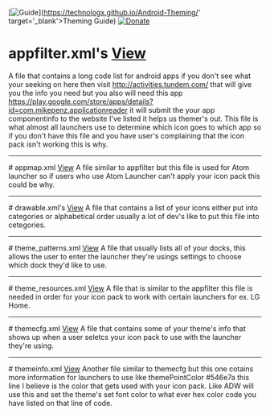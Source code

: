 [![Guide](https://img.shields.io/badge/Guide-Yes-707070.svg)](https://technologx.github.io/Android-Theming/' target='_blank'>Theming Guide) [![Donate](https://img.shields.io/badge/%24-Donate-2c3de9.svg)](https://paypal.me/Technologx)

# appfilter.xml's <a href='https://github.com/Technologx/Android-Theming/blob/master/iconpackneededfiles/appfilter.xml'>View</a>
A file that contains a long code list for android apps if you don't see what your seeking on here then visit http://activities.tundem.com/ that will give you the info you need but you also will need this app https://play.google.com/store/apps/details?id=com.mikepenz.applicationreader it will submit the your app componentinfo to the website I've listed it helps us themer's out. This file is what almost all launchers use to determine which icon goes to which app so if you don't have this file and you have user's complaining that the icon pack isn't working this is why.
<hr>
# appmap.xml <a href='https://github.com/Technologx/Android-Theming/blob/master/iconpackneededfiles/appmap.xml'>View</a>
A file similar to appfilter but this file is used for Atom launcher so if users who use Atom Launcher can't apply your icon pack this could be why.
<hr>
# drawable.xml's <a href='https://github.com/Technologx/Android-Theming/blob/master/iconpackneededfiles/drawable.xml' target='_blank'>View</a>
A file that contains a list of your icons either put into categories or alphabetical order usually a lot of dev's like to put this file into cetegories.
<hr>
# theme_patterns.xml <a href='https://github.com/Technologx/Android-Theming/blob/master/iconpackneededfiles/theme_patterns.xml'>View</a>
A file that usually lists all of your docks, this allows the user to enter the launcher they're usings settings to choose which dock they'd like to use.
<hr>
# theme_resources.xml <a href='https://github.com/Technologx/Android-Theming/blob/master/iconpackneededfiles/theme_resources.xml'>View</a>
A file that is similar to the appfilter this file is needed in order for your icon pack to work with certain launchers for ex. LG Home.
<hr>
# themecfg.xml <a href='https://github.com/Technologx/Android-Theming/blob/master/iconpackneededfiles/themecfg.xml'>View</a>
A file that contains some of your theme's info that shows up when a user seletcs your icon pack to use with the launcher they're using.
<hr>
# themeinfo.xml <a href='https://github.com/Technologx/Android-Theming/blob/master/iconpackneededfiles/themeinfo.xml'>View</a>
Another file similar to themecfg but this one cotains more information for launchers to use like themePointColor #546e7a this line I believe is the color that gets used with your icon pack. Like ADW will use this and set the theme's set font color to what ever hex color code you have listed on that line of code.
